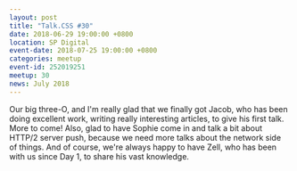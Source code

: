 ```yaml
---
layout: post
title: "Talk.CSS #30"
date: 2018-06-29 19:00:00 +0800
location: SP Digital
event-date: 2018-07-25 19:00:00 +0800
categories: meetup
event-id: 252019251
meetup: 30
news: July 2018
---
```

Our big three-O, and I'm really glad that we finally got Jacob, who has been doing excellent work, writing really interesting articles, to give his first talk. More to come! Also, glad to have Sophie come in and talk a bit about HTTP/2 server push, because we need more talks about the network side of things. And of course, we're always happy to have Zell, who has been with us since Day 1, to share his vast knowledge.
